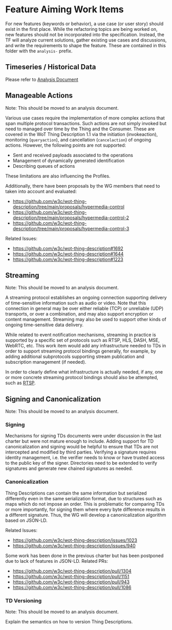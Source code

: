 # Feature Aiming Work Items

For new features (keywords or behavior), a use case (or user story) should exist in the first place.
While the refactoring topics are being worked on, new features should not be incorporated into the specification.
Instead, the TF will analyze current solutions, gather existing use cases and discussions, and write the requirements to shape the feature.
These are contained in this folder with the `analysis-` prefix.

## Timeseries / Historical Data

Please refer to [Analysis Document](./../analysis-historical-data-work-item.md)

## Manageable Actions

Note: This should be moved to an analysis document.

Various use cases require the implementation of more complex actions that span multiple protocol transactions. Such actions are not simply invoked but need to managed over time by the Thing and the Consumer. 
These are covered in the WoT Thing Description 1.1 via the initiation (invokeaction), monitoring (`queryaction`), and cancellation (`cancelaction`) of ongoing actions. 
However, the following points are not supported:

- Sent and received payloads associated to the operations
- Management of dynamically generated identification
- Describing queues of actions

These limitations are also influencing the Profiles.

Additionally, there have been proposals by the WG members that need to taken into account and evaluated:

- <https://github.com/w3c/wot-thing-description/tree/main/proposals/hypermedia-control>
- <https://github.com/w3c/wot-thing-description/tree/main/proposals/hypermedia-control-2>
- <https://github.com/w3c/wot-thing-description/tree/main/proposals/hypermedia-control-3>

Related Issues:

- <https://github.com/w3c/wot-thing-description#1692>
- <https://github.com/w3c/wot-thing-description#1644>
- <https://github.com/w3c/wot-thing-description#1223>

## Streaming

Note: This should be moved to an analysis document.

A streaming protocol establishes an ongoing connection supporting delivery of time-sensitive information such as audio or video. 
Note that this connection in general may be over either reliable (TCP) or unreliable (UDP) transports, or over a combination, and may also support encryption or content management. 
Streaming may also be used to support other kinds of ongoing time-sensitive data delivery.

While related to event notification mechanisms, streaming in practice is supported by a specific set of protocols such as RTSP, HLS, DASH, MSE, WebRTC, etc.
This work item would add any infrastructure needed to TDs in order to support streaming protocol bindings generally, for example, by adding additional subprotocols supporting stream publication and subscription management (if needed).

In order to clearly define what infrastructure is actually needed, if any, one or more concrete streaming protocol bindings should also be attempted, such as [RTSP](https://w3c.github.io/wot-charter-drafts/wot-wg-2023-details.html#rtsp-binding-workitem).

## Signing and Canonicalization

Note: This should be moved to an analysis document.

### Signing

Mechanisms for signing TDs documents were under discussion in the last charter but were not mature enough to include. 
Adding support for TD canonicalization and signing would be helpful to ensure that TDs are not intercepted and modified by third parties.
Verifying a signature requires identity management, i.e. the verifier needs to know or have trusted access to the public key of the signer.
Directories need to be extended to verify signatures and generate new chained signatures as needed.

### Canonicalization

Thing Descriptions can contain the same information but serialized differently even in the same serialization format, due to structures such as maps which do not impose an order. 
This is problematic for comparing TDs or more importantly, for signing them where every byte difference results in a different signature.
Thus, the WG will develop a canonicalization algorithm based on JSON-LD.

Related Issues:

- <https://github.com/w3c/wot-thing-description/issues/1023>
- <https://github.com/w3c/wot-thing-description/issues/940>

Some work has been done in the previous charter but has been postponed due to lack of features in JSON-LD. Related PRs:

- <https://github.com/w3c/wot-thing-description/pull/1304>
- <https://github.com/w3c/wot-thing-description/pull/1151>
- <https://github.com/w3c/wot-thing-description/pull/943>
- <https://github.com/w3c/wot-thing-description/pull/1086>

### TD Versioning

Note: This should be moved to an analysis document.

Explain the semantics on how to version Thing Descriptions.